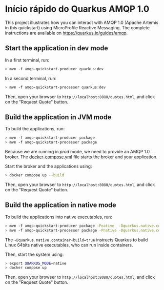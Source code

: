 Início rápido do Quarkus AMQP 1.0
============================

This project illustrates how you can interact with AMQP 1.0 (Apache Artemis in this quickstart) using MicroProfile Reactive Messaging.
The complete instructions are available on https://quarkus.io/guides/amqp.

## Start the application in dev mode

In a first terminal, run:

```bash
> mvn -f amqp-quickstart-producer quarkus:dev
```

In a second terminal, run:

```bash
> mvn -f amqp-quickstart-processor quarkus:dev
```  

Then, open your browser to `http://localhost:8080/quotes.html`, and click on the "Request Quote" button.

## Build the application in JVM mode

To build the applications, run:

```bash
> mvn -f amqp-quickstart-producer package
> mvn -f amqp-quickstart-processor package
```

Because we are running in _prod_ mode, we need to provide an AMQP 1.0 broker.
The [docker-compose.yml](docker-compose.yml) file starts the broker and your application.

Start the broker and the applications using:

```bash
> docker compose up --build
```

Then, open your browser to `http://localhost:8080/quotes.html`, and click on the "Request Quote" button.
 

## Build the application in native mode

To build the applications into native executables, run:

```bash
> mvn -f amqp-quickstart-producer package -Pnative  -Dquarkus.native.container-build=true
> mvn -f amqp-quickstart-processor package -Pnative -Dquarkus.native.container-build=true
```

The `-Dquarkus.native.container-build=true` instructs Quarkus to build Linux 64bits native executables, who can run inside containers.  

Then, start the system using:

```bash
> export QUARKUS_MODE=native
> docker compose up
```
Then, open your browser to `http://localhost:8080/quotes.html`, and click on the "Request Quote" button.
